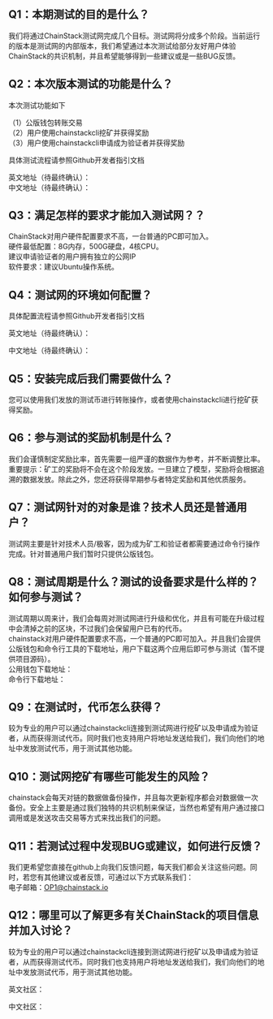 Q1：本期测试的目的是什么？  
---
我们将通过ChainStack测试网完成几个目标。测试网将分成多个阶段。当前运行的版本是测试网的内部版本，我们希望通过本次测试给部分友好用户体验ChainStack的共识机制，并且希望能够得到一些建议或是一些BUG反馈。   

Q2：本次版本测试的功能是什么？ 
---
本次测试功能如下    

（1）公版钱包转账交易   
（2）用户使用chainstackcli挖矿并获得奖励   
（3）用户使用chainstackcli申请成为验证者并获得奖励     

具体测试流程请参照Github开发者指引文档    

英文地址（待最终确认）：   
中文地址（待最终确认）：   

Q3：满足怎样的要求才能加入测试网？？  
---
ChainStack对用户硬件配置要求不高，一台普通的PC即可加入。   
硬件最低配置：8G内存，500G硬盘，4核CPU。   
建议申请验证者的用户拥有独立的公网IP   
软件要求：建议Ubuntu操作系统。   

Q4：测试网的环境如何配置？ 
---
具体配置流程请参照Github开发者指引文档    

英文地址（待最终确认）：   

中文地址（待最终确认）：   


Q5：安装完成后我们需要做什么？ 
---
您可以使用我们发放的测试币进行转账操作，或者使用chainstackcli进行挖矿获得奖励。   

Q6：参与测试的奖励机制是什么？  
---
我们会谨慎制定奖励比率，首先需要一组严谨的数据作为参考，并不断调整比率。重要提示：矿工的奖励将不会在这个阶段发放。一旦建立了模型，奖励将会根据追溯的数据发放。除此之外，您还将获得早期参与者特定奖励和其他优质服务。   

Q7：测试网针对的对象是谁？技术人员还是普通用户？  
---
测试网主要是针对技术人员/极客，因为成为矿工和验证者都需要通过命令行操作完成。针对普通用户我们暂时只提供公版钱包。   

Q8：测试周期是什么？测试的设备要求是什么样的？如何参与测试？  
---
测试周期以周来计，我们会每周对测试网进行升级和优化，并且有可能在升级过程中会清掉之前的区块，不过我们会保留用户已有的代币。       
chainstack对用户硬件配置要求不高，一个普通的PC即可加入。并且我们会提供公版钱包和命令行工具的下载地址，用户下载这两个应用后即可参与测试（暂不提供项目源码）。       
公用钱包下载地址：    
命令行下载地址：     

Q9：在测试时，代币怎么获得？
---
较为专业的用户可以通过chainstackcli连接到测试网进行挖矿以及申请成为验证者，从而获得测试代币。同时我们也支持用户将地址发送给我们，我们向他们的地址中发放测试代币，用于测试其他功能。    

Q10：测试网挖矿有哪些可能发生的风险？
---
chainstack会每天对链的数据做备份操作，并且每次更新程序都会对数据做一次备份。安全上主要是通过我们独特的共识机制来保证，当然也希望有用户通过接口调用或是发送攻击交易等方式来找出我们的问题。    

Q11：若测试过程中发现BUG或建议，如何进行反馈？
---
我们更希望您直接在github上向我们反馈问题，每天我们都会关注这些问题。同时，若您有其他建议或者反馈，可通过以下方式联系我们：   
电子邮箱：OP1@chainstack.io     

Q12：哪里可以了解更多有关ChainStack的项目信息并加入讨论？
---
较为专业的用户可以通过chainstackcli连接到测试网进行挖矿以及申请成为验证者，从而获得测试代币。同时我们也支持用户将地址发送给我们，我们向他们的地址中发放测试代币，用于测试其他功能。   

英文社区：   

中文社区：

